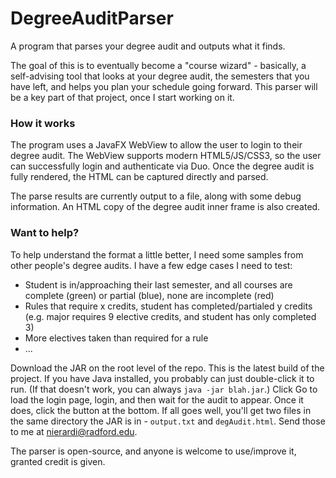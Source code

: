 # DegreeAuditParser

A program that parses your degree audit and outputs what it finds.

The goal of this is to eventually become a "course wizard" - basically, a self-advising tool that looks at your degree audit, the semesters that you have left, and helps you plan your schedule going forward. This parser will be a key part of that project, once I start working on it.

### How it works

The program uses a JavaFX WebView to allow the user to login to their degree audit. The WebView supports modern HTML5/JS/CSS3, so the user can successfully login and authenticate via Duo. Once the degree audit is fully rendered, the HTML can be captured directly and parsed.

The parse results are currently output to a file, along with some debug information. An HTML copy of the degree audit inner frame is also created.

### Want to help?

To help understand the format a little better, I need some samples from other people's degree audits. I have a few edge cases I need to test:

- Student is in/approaching their last semester, and all courses are complete (green) or partial (blue), none are incomplete (red)
- Rules that require x credits, student has completed/partialed y credits (e.g. major requires 9 elective credits, and student has only completed 3)
- More electives taken than required for a rule
- ...

Download the JAR on the root level of the repo. This is the latest build of the project. If you have Java installed, you probably can just double-click it to run. (If that doesn't work, you can always `java -jar blah.jar`.) Click Go to load the login page, login, and then wait for the audit to appear. Once it does, click the button at the bottom. If all goes well, you'll get two files in the same directory the JAR is in - `output.txt` and `degAudit.html`. Send those to me at nierardi@radford.edu. 

The parser is open-source, and anyone is welcome to use/improve it, granted credit is given.

